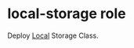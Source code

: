 # local-storage role

Deploy [Local](https://kubernetes.io/docs/concepts/storage/storage-classes/#local) Storage Class.

